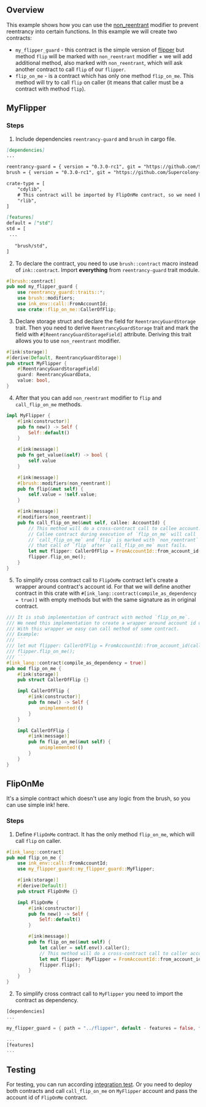 ## Overview

This example shows how you can use the [non_reentrant](https://github.com/Supercolony-net/openbrush-contracts/tree/main/contracts/security/reentrancy-guard)
modifier to prevent reentrancy into certain functions. In this example we will create two contracts:

- `my_flipper_guard` - this contract is the simple version of [flipper](https://github.com/paritytech/ink/tree/master/examples/flipper)
  but method `flip` will be marked with `non_reentrant` modifier + we will add additional method, also marked
  with `non_reentrant`, which will ask another contract to call `flip` of our `flipper`.
- `flip_on_me` - is a contract which has only one method `flip_on_me`. This method will try to call `flip` on caller
  (it means that caller must be a contract with method `flip`).

## MyFlipper

### Steps

1. Include dependencies `reentrancy-guard` and `brush` in cargo file.

```markdown
[dependencies]
...

reentrancy-guard = { version = "0.3.0-rc1", git = "https://github.com/Supercolony-net/openbrush-contracts", default-features = false }
brush = { version = "0.3.0-rc1", git = "https://github.com/Supercolony-net/openbrush-contracts", default-features = false }

crate-type = [
    "cdylib",
    # This contract will be imported by FlipOnMe contract, so we need build this crate also like a `rlib`
    "rlib",
]

[features]
default = ["std"]
std = [
 ...
   
   "brush/std",
]
```

2. To declare the contract, you need to use `brush::contract` macro instead of `ink::contract`. Import **everything**
   from `reentrancy-guard` trait module.

```rust
#[brush::contract]
pub mod my_flipper_guard {
    use reentrancy_guard::traits::*;
    use brush::modifiers;
    use ink_env::call::FromAccountId;
    use crate::flip_on_me::CallerOfFlip;
```

3. Declare storage struct and declare the field for `ReentrancyGuardStorage` trait. Then you need to
   derive `ReentrancyGuardStorage` trait and mark the field with `#[ReentrancyGuardStorageField]` attribute. Deriving
   this trait allows you to use `non_reentrant` modifier.

```rust
#[ink(storage)]
#[derive(Default, ReentrancyGuardStorage)]
pub struct MyFlipper {
    #[ReentrancyGuardStorageField]
    guard: ReentrancyGuardData,
    value: bool,
}
```

4. After that you can add `non_reentrant` modifier to `flip` and `call_flip_on_me` methods.

```rust
impl MyFlipper {
    #[ink(constructor)]
    pub fn new() -> Self {
        Self::default()
    }

    #[ink(message)]
    pub fn get_value(&self) -> bool {
        self.value
    }

    #[ink(message)]
    #[brush::modifiers(non_reentrant)]
    pub fn flip(&mut self) {
        self.value = !self.value;
    }

    #[ink(message)]
    #[modifiers(non_reentrant)]
    pub fn call_flip_on_me(&mut self, callee: AccountId) {
        // This method will do a cross-contract call to callee account. It calls method `flip_on_me`.
        // Callee contract during execution of `flip_on_me` will call `flip` of this contract.
        // `call_flip_on_me` and `flip` is marked with `non_reentrant` modifier. It means,
        // that call of `flip` after `call_flip_on_me` must fails.
        let mut flipper: CallerOfFlip = FromAccountId::from_account_id(callee);
        flipper.flip_on_me();
    }
}
```

5. To simplify cross contract call to `FlipOnMe` contract let's create a wrapper around contract's account id.
   For that we will define another contract in this crate with `#[ink_lang::contract(compile_as_dependency = true)]`
   with empty methods but with the same signature as in original contract.

```rust
/// It is stub implementation of contract with method `flip_on_me`.
/// We need this implementation to create a wrapper around account id of contract.
/// With this wrapper we easy can call method of some contract.
/// Example:
/// ```
/// let mut flipper: CallerOfFlip = FromAccountId::from_account_id(callee);
/// flipper.flip_on_me();
/// ```
#[ink_lang::contract(compile_as_dependency = true)]
pub mod flip_on_me {
    #[ink(storage)]
    pub struct CallerOfFlip {}

    impl CallerOfFlip {
        #[ink(constructor)]
        pub fn new() -> Self {
            unimplemented!()
        }
    }

    impl CallerOfFlip {
        #[ink(message)]
        pub fn flip_on_me(&mut self) {
            unimplemented!()
        }
    }
}
```

## FlipOnMe

It's a simple contract which doesn't use any logic from the brush, so you can use simple ink! here.

### Steps

1. Define `FlipOnMe` contract. It has the only method `flip_on_me`, which will call `flip` on caller.

```rust
#[ink_lang::contract]
pub mod flip_on_me {
    use ink_env::call::FromAccountId;
    use my_flipper_guard::my_flipper_guard::MyFlipper;

    #[ink(storage)]
    #[derive(Default)]
    pub struct FlipOnMe {}

    impl FlipOnMe {
        #[ink(constructor)]
        pub fn new() -> Self {
            Self::default()
        }

        #[ink(message)]
        pub fn flip_on_me(&mut self) {
            let caller = self.env().caller();
            // This method will do a cross-contract call to caller account. It will try to call `flip`
            let mut flipper: MyFlipper = FromAccountId::from_account_id(caller);
            flipper.flip();
        }
    }
}
```

2. To simplify cross contract call to `MyFlipper` you need to import the contract as dependency.

```rust
[dependencies]
...

my_flipper_guard = { path = "../flipper", default - features = false, features = ["ink-as-dependency"] }

...
[features]
...
```

## Testing

For testing, you can run according [integration test](tests/reentrancy-guard.tests.ts). Or you need to deploy both
contracts and call `call_flip_on_me` on `MyFlipper`
account and pass the account id of `FlipOnMe` contract.
